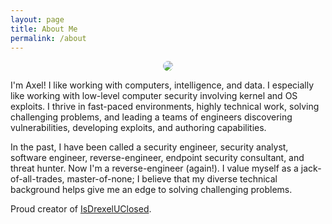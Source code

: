 ```yaml
---
layout: page
title: About Me
permalink: /about
---
```


<div style="text-align: center">
    <img style="border-radius: 50%" src="https://media-exp1.licdn.com/dms/image/C4E03AQHSExlZVfspgA/profile-displayphoto-shrink_800_800/0/1588371419078?e=1625702400&v=beta&t=UVnItZSINabFxOIZiGDRhfJQvx4rFqxGqI-_L5-HfAw" />
</div>

I'm Axel! I like working with computers, intelligence, and data. I especially like working with low-level computer security involving kernel and OS exploits. I thrive in fast-paced environments, highly technical work, solving challenging problems, and leading a teams of engineers discovering vulnerabilities, developing exploits, and authoring capabilities. 

In the past, I have been called a security engineer, security analyst, software engineer, reverse-engineer, endpoint security consultant, and threat hunter. Now I'm a reverse-engineer (again!). I value myself as a jack-of-all-trades, master-of-none; I believe that my diverse technical background helps give me an edge to solving challenging problems.

Proud creator of [IsDrexelUClosed](https://isdrexeluclosed.com).